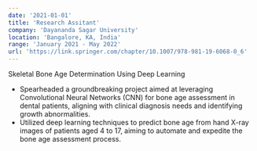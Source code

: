 ```yaml
---
date: '2021-01-01'
title: 'Research Assitant'
company: 'Dayananda Sagar University'
location: 'Bangalore, KA, India'
range: 'January 2021 - May 2022'
url: 'https://link.springer.com/chapter/10.1007/978-981-19-6068-0_6'
---
```

Skeletal Bone Age Determination Using Deep Learning
- Spearheaded a groundbreaking project aimed at leveraging Convolutional Neural Networks (CNN) for bone age assessment in dental patients, aligning with clinical diagnosis needs and identifying growth abnormalities.
- Utilized deep learning techniques to predict bone age from hand X-ray images of patients aged 4 to 17, aiming to automate and expedite the bone age assessment process.
